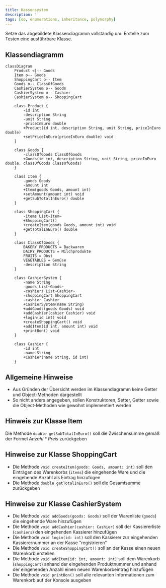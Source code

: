 ```yaml
---
title: Kassensystem
description: ''
tags: [oo, enumerations, inheritance, polymorphy]
---
```


Setze das abgebildete Klassendiagramm vollständig um. Erstelle zum Testen eine ausführbare Klasse.

## Klassendiagramm

```mermaid
classDiagram
    Product <|-- Goods
    Item o-- Goods
    ShoppingCart o-- Item
    Goods o-- ClassOfGoods
    CashierSystem o-- Goods
    CashierSystem o-- Cashier
    CashierSystem o-- ShoppingCart

    class Product {
        -id int
        -description String
        -unit String
        -priceInEuro double
        +Product(id int, description String, unit String, priceInEuro double)
        +setPriceInEuro(priceInEuro double) void
    }

    class Goods {
        -classOfGoods ClassOfGoods
        +Goods(id int, description String, unit String, priceInEuro double, classOfGoods ClassOfGoods)
    }

    class Item {
        -goods Goods
        -amount int
        +Item(goods Goods, amount int)
        +setAmount(amount int) void
        +getSubTotalInEuro() double
    }

    class ShoppingCart {
        -items List~Item~
        +ShoppingCart()
        +createItem(goods Goods, amount int) void
        +getTotalInEuro() double
    }

    class ClassOfGoods {
        BAKERY_PRODUCTS = Backwaren
        DAIRY_PRODUCTS = Milchprodukte
        FRUITS = Obst
        VEGETABLES = Gemüse
        -description String
    }

    class CashierSystem {
        -name String
        -goods List~Goods~
        -cashiers List~Cashier~
        -shoppingCart ShoppingCart
        -cashier Cashier
        +CashierSystem(name String)
        +addGoods(goods Goods) void
        +addCashier(cahier Cashier) void
        +login(id int) void
        +createShoppingCart() void
        +addItem(id int, amount int) void
        +printBon() void
    }

    class Cashier {
        -id int
        -name String
        +Cashier(name String, id int)
    }
```

## Allgemeine Hinweise

- Aus Gründen der Übersicht werden im Klassendiagramm keine Getter und Object-Methoden dargestellt
- So nicht anders angegeben, sollen Konstruktoren, Setter, Getter sowie die Object-Methoden wie gewohnt implementiert werden

## Hinweis zur Klasse Item

Die Methode `double getSubTotalInEuro()` soll die Zwischensumme gemäß der Formel _Anzahl \* Preis_ zurückgeben

## Hinweise zur Klasse ShoppingCart

- Die Methode `void createItem(goods: Goods, amount: int)` soll den Einträgen des Warenkorbs (`items`) die eingehende Ware und die eingehende Anzahl als Eintrag hinzufügen
- Die Methode `double getTotalInEuro()` soll die Gesamtsumme zurückgeben

## Hinweise zur Klasse CashierSystem

- Die Methode `void addGoods(goods: Goods)` soll der Warenliste (`goods`) die eingehende Ware hinzufügen
- Die Methode `void addCashier(cashier: Cashier)` soll der Kassiererliste (`cashiers`) den eingehenden Kassierer hinzufügen
- Die Methode `void login(id: int)` soll den Kassierer zur eingehenden Kassierernummer an der Kasse "registrieren"
- Die Methode `void createShoppingCart()` soll an der Kasse einen neuen Warenkorb erstellen
- Die Methode `void addItem(id: int, amount: int)` soll dem Warenkorb (`shoppingCart`) anhand der eingehenden Produktnummer und anhand der eingehenden Anzahl
  einen neuen Warenkorbeintrag hinzufügen
- Die Methode `void printBon()` soll alle relevanten Informationen zum Warenkorb auf der Konsole ausgeben
